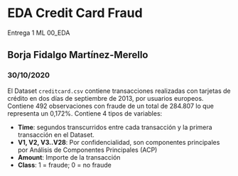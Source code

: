 # EDA Credit Card Fraud
Entrega 1 ML 00_EDA
## Borja Fidalgo Martínez-Merello
### 30/10/2020
El Dataset `creditcard.csv` contiene transacciones realizadas con tarjetas de crédito en dos días de septiembre de 2013, por usuarios europeos. Contiene 492 observaciones con fraude de un total de 284.807 lo que representa un 0,172%.
Contiene 4 tipos de variables:
- __Time__: segundos transcurridos entre cada transacción y la primera transacción en el Dataset.
- __V1, V2, V3..V28__: Por confidencialidad, son componentes principales por Análisis de Componentes Principales (ACP)
- __Amount__: Importe de la transacción
- __Class__: 1 = fraude; 0 = no fraude